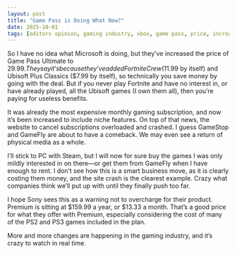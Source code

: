```yaml
---
layout: post
title: "Game Pass is Doing What Now?"
date: 2025-10-01
tags: [editors opinion, gaming industry, xbox, game pass, price, increase]
---
```


So I have no idea what Microsoft is doing, but they’ve increased the price of Game Pass Ultimate to $29.99. They say it’s because they’ve added Fortnite Crew ($11.99 by itself) and Ubisoft Plus Classics ($7.99 by itself), so technically you save money by going with the deal. But if you never play Fortnite and have no interest in, or have already played, all the Ubisoft games (I own them all), then you’re paying for useless benefits.

It was already the most expensive monthly gaming subscription, and now it’s been increased to include niche features. On top of that news, the website to cancel subscriptions overloaded and crashed. I guess GameStop and GameFly are about to have a comeback. We may even see a return of physical media as a whole.

I’ll stick to PC with Steam, but I will now for sure buy the games I was only mildly interested in on there—or get them from GameFly when I have enough to rent. I don’t see how this is a smart business move, as it is clearly costing them money, and the site crash is the clearest example. Crazy what companies think we’ll put up with until they finally push too far.

I hope Sony sees this as a warning not to overcharge for their product. Premium is sitting at $159.99 a year, or $13.33 a month. That’s a good price for what they offer with Premium, especially considering the cost of many of the PS2 and PS3 games included in the plan.

More and more changes are happening in the gaming industry, and it’s crazy to watch in real time.
